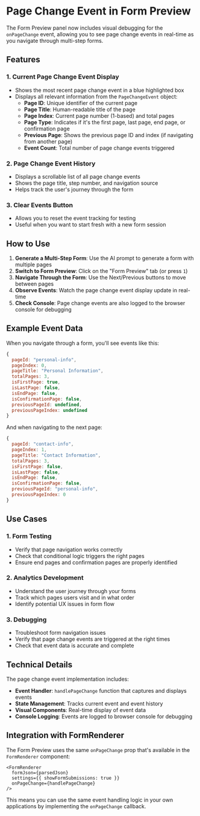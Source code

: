 # Page Change Event in Form Preview

The Form Preview panel now includes visual debugging for the `onPageChange` event, allowing you to see page change events in real-time as you navigate through multi-step forms.

## Features

### 1. Current Page Change Event Display
- Shows the most recent page change event in a blue highlighted box
- Displays all relevant information from the `PageChangeEvent` object:
  - **Page ID**: Unique identifier of the current page
  - **Page Title**: Human-readable title of the page
  - **Page Index**: Current page number (1-based) and total pages
  - **Page Type**: Indicates if it's the first page, last page, end page, or confirmation page
  - **Previous Page**: Shows the previous page ID and index (if navigating from another page)
  - **Event Count**: Total number of page change events triggered

### 2. Page Change Event History
- Displays a scrollable list of all page change events
- Shows the page title, step number, and navigation source
- Helps track the user's journey through the form

### 3. Clear Events Button
- Allows you to reset the event tracking for testing
- Useful when you want to start fresh with a new form session

## How to Use

1. **Generate a Multi-Step Form**: Use the AI prompt to generate a form with multiple pages
2. **Switch to Form Preview**: Click on the "Form Preview" tab (or press `1`)
3. **Navigate Through the Form**: Use the Next/Previous buttons to move between pages
4. **Observe Events**: Watch the page change event display update in real-time
5. **Check Console**: Page change events are also logged to the browser console for debugging

## Example Event Data

When you navigate through a form, you'll see events like this:

```javascript
{
  pageId: "personal-info",
  pageIndex: 0,
  pageTitle: "Personal Information",
  totalPages: 3,
  isFirstPage: true,
  isLastPage: false,
  isEndPage: false,
  isConfirmationPage: false,
  previousPageId: undefined,
  previousPageIndex: undefined
}
```

And when navigating to the next page:

```javascript
{
  pageId: "contact-info",
  pageIndex: 1,
  pageTitle: "Contact Information",
  totalPages: 3,
  isFirstPage: false,
  isLastPage: false,
  isEndPage: false,
  isConfirmationPage: false,
  previousPageId: "personal-info",
  previousPageIndex: 0
}
```

## Use Cases

### 1. Form Testing
- Verify that page navigation works correctly
- Check that conditional logic triggers the right pages
- Ensure end pages and confirmation pages are properly identified

### 2. Analytics Development
- Understand the user journey through your forms
- Track which pages users visit and in what order
- Identify potential UX issues in form flow

### 3. Debugging
- Troubleshoot form navigation issues
- Verify that page change events are triggered at the right times
- Check that event data is accurate and complete

## Technical Details

The page change event implementation includes:

- **Event Handler**: `handlePageChange` function that captures and displays events
- **State Management**: Tracks current event and event history
- **Visual Components**: Real-time display of event data
- **Console Logging**: Events are logged to browser console for debugging

## Integration with FormRenderer

The Form Preview uses the same `onPageChange` prop that's available in the `FormRenderer` component:

```tsx
<FormRenderer
  formJson={parsedJson}
  settings={{ showFormSubmissions: true }}
  onPageChange={handlePageChange}
/>
```

This means you can use the same event handling logic in your own applications by implementing the `onPageChange` callback.

